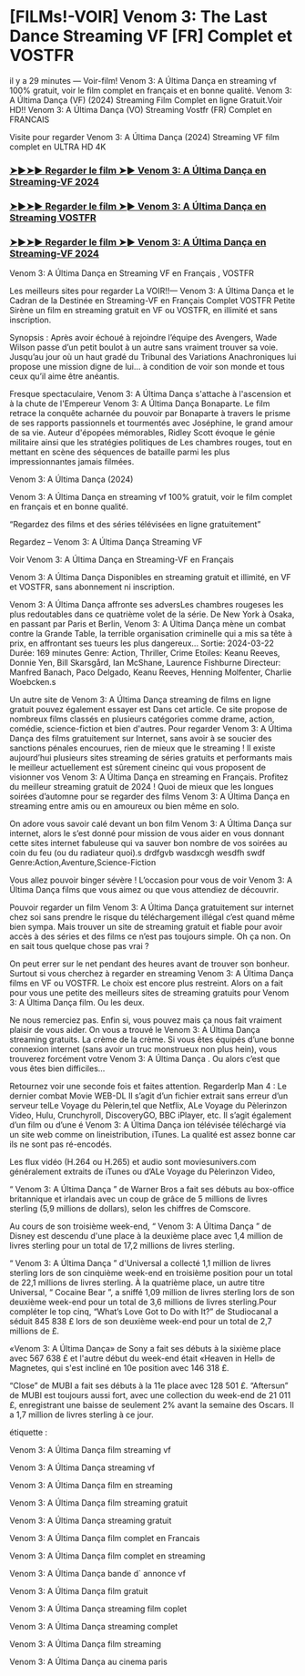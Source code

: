 #  [FILMs!-VOIR] Venom 3: The Last Dance Streaming VF [FR] Complet et VOSTFR

il y a 29 minutes — Voir-film! Venom 3: A Última Dança en streaming vf 100% gratuit, voir le film complet en français et en bonne qualité. Venom 3: A Última Dança (VF) (2024) Streaming Film Complet en ligne Gratuit.Voir HD!! Venom 3: A Última Dança (VO) Streaming Vostfr (FR) Complet en FRANCAIS

Visite pour regarder Venom 3: A Última Dança (2024) Streaming VF film complet en ULTRA HD 4K

<h3><a href="https://cutt.ly/beDQ0umx">➤►➤► Regarder le film ➤► Venom 3: A Última Dança en Streaming-VF 2024</a></h3>

<h3><a href="https://cutt.ly/beDQ0umx">➤►➤► Regarder le film ➤► Venom 3: A Última Dança en Streaming VOSTFR</a></h3>

<h3><a href="https://cutt.ly/beDQ0umx">➤►➤► Regarder le film ➤► Venom 3: A Última Dança en Streaming-VF 2024</a></h3>

Venom 3: A Última Dança en Streaming VF en Français , VOSTFR

Les meilleurs sites pour regarder La VOIR!!— Venom 3: A Última Dança et le Cadran de la Destinée en Streaming-VF en Français Complet VOSTFR Petite Sirène un film en streaming gratuit en VF ou VOSTFR, en illimité et sans inscription.

Synopsis : Après avoir échoué à rejoindre l’équipe des Avengers, Wade Wilson passe d’un petit boulot à un autre sans vraiment trouver sa voie. Jusqu’au jour où un haut gradé du Tribunal des Variations Anachroniques lui propose une mission digne de lui… à condition de voir son monde et tous ceux qu’il aime être anéantis.

Fresque spectaculaire, Venom 3: A Última Dança s'attache à l'ascension et à la chute de l'Empereur Venom 3: A Última Dança Bonaparte. Le film retrace la conquête acharnée du pouvoir par Bonaparte à travers le prisme de ses rapports passionnels et tourmentés avec Joséphine, le grand amour de sa vie. Auteur d'épopées mémorables, Ridley Scott évoque le génie militaire ainsi que les stratégies politiques de Les chambres rouges, tout en mettant en scène des séquences de bataille parmi les plus impressionnantes jamais filmées.

Venom 3: A Última Dança (2024)

Venom 3: A Última Dança en streaming vf 100% gratuit, voir le film complet en français et en bonne qualité.

“Regardez des films et des séries télévisées en ligne gratuitement”

Regardez – Venom 3: A Última Dança Streaming VF

Voir Venom 3: A Última Dança en Streaming-VF en Français

Venom 3: A Última Dança Disponibles en streaming gratuit et illimité, en VF et VOSTFR, sans abonnement ni inscription.

Venom 3: A Última Dança affronte ses adversLes chambres rougeses les plus redoutables dans ce quatrième volet de la série. De New York à Osaka, en passant par Paris et Berlin, Venom 3: A Última Dança mène un combat contre la Grande Table, la terrible organisation criminelle qui a mis sa tête à prix, en affrontant ses tueurs les plus dangereux... Sortie: 2024-03-22 Durée: 169 minutes Genre: Action, Thriller, Crime Etoiles: Keanu Reeves, Donnie Yen, Bill Skarsgård, Ian McShane, Laurence Fishburne Directeur: Manfred Banach, Paco Delgado, Keanu Reeves, Henning Molfenter, Charlie Woebcken.s

Un autre site de Venom 3: A Última Dança streaming de films en ligne gratuit pouvez également essayer est Dans cet article. Ce site propose de nombreux films classés en plusieurs catégories comme drame, action, comédie, science-fiction et bien d'autres. Pour regarder Venom 3: A Última Dança des films gratuitement sur Internet, sans avoir à se soucier des sanctions pénales encourues, rien de mieux que le streaming ! Il existe aujourd’hui plusieurs sites streaming de séries gratuits et performants mais le meilleur actuellement est sûrement cineinc qui vous proposent de visionner vos Venom 3: A Última Dança en streaming en Français. Profitez du meilleur streaming gratuit de 2024 ! Quoi de mieux que les longues soirées d’automne pour se regarder des films Venom 3: A Última Dança en streaming entre amis ou en amoureux ou bien même en solo.

On adore vous savoir calé devant un bon film Venom 3: A Última Dança sur internet, alors le s’est donné pour mission de vous aider en vous donnant cette sites internet fabuleuse qui va sauver bon nombre de vos soirées au coin du feu (ou du radiateur quoi).s drdfgvb wasdxcgh wesdfh swdf Genre:Action,Aventure,Science-Fiction

Vous allez pouvoir binger sévère ! L’occasion pour vous de voir Venom 3: A Última Dança films que vous aimez ou que vous attendiez de découvrir.

Pouvoir regarder un film Venom 3: A Última Dança gratuitement sur internet chez soi sans prendre le risque du téléchargement illégal c’est quand même bien sympa. Mais trouver un site de streaming gratuit et fiable pour avoir accès à des séries et des films ce n’est pas toujours simple. Oh ça non. On en sait tous quelque chose pas vrai ?

On peut errer sur le net pendant des heures avant de trouver son bonheur. Surtout si vous cherchez à regarder en streaming Venom 3: A Última Dança films en VF ou VOSTFR. Le choix est encore plus restreint. Alors on a fait pour vous une petite des meilleurs sites de streaming gratuits pour Venom 3: A Última Dança film. Ou les deux.

Ne nous remerciez pas. Enfin si, vous pouvez mais ça nous fait vraiment plaisir de vous aider. On vous a trouvé le Venom 3: A Última Dança streaming gratuits. La crème de la crème. Si vous êtes équipés d’une bonne connexion internet (sans avoir un truc monstrueux non plus hein), vous trouverez forcément votre Venom 3: A Última Dança . Ou alors c’est que vous êtes bien difficiles…

Retournez voir une seconde fois et faites attention. RegarderIp Man 4 : Le dernier combat Movie WEB-DL Il s’agit d’un fichier extrait sans erreur d’un serveur telLe Voyage du Pèlerin,tel que Netflix, ALe Voyage du Pèlerinzon Video, Hulu, Crunchyroll, DiscoveryGO, BBC iPlayer, etc. Il s’agit également d’un film ou d’une é Venom 3: A Última Dança ion télévisée téléchargé via un site web comme on lineistribution, iTunes. La qualité est assez bonne car ils ne sont pas ré-encodés.

Les flux vidéo (H.264 ou H.265) et audio sont moviesunivers.com généralement extraits de iTunes ou d’ALe Voyage du Pèlerinzon Video,

“ Venom 3: A Última Dança ” de Warner Bros a fait ses débuts au box-office britannique et irlandais avec un coup de grâce de 5 millions de livres sterling (5,9 millions de dollars), selon les chiffres de Comscore.

Au cours de son troisième week-end, “ Venom 3: A Última Dança ” de Disney est descendu d'une place à la deuxième place avec 1,4 million de livres sterling pour un total de 17,2 millions de livres sterling.

“ Venom 3: A Última Dança ” d'Universal a collecté 1,1 million de livres sterling lors de son cinquième week-end en troisième position pour un total de 22,1 millions de livres sterling. À la quatrième place, un autre titre Universal, “ Cocaine Bear ”, a sniffé 1,09 million de livres sterling lors de son deuxième week-end pour un total de 3,6 millions de livres sterling.Pour compléter le top cinq, “What’s Love Got to Do with It?” de Studiocanal a séduit 845 838 £ lors de son deuxième week-end pour un total de 2,7 millions de £.

«Venom 3: A Última Dança» de Sony a fait ses débuts à la sixième place avec 567 638 £ et l'autre début du week-end était «Heaven in Hell» de Magnetes, qui s'est incliné en 10e position avec 146 318 £.

“Close” de MUBI a fait ses débuts à la 11e place avec 128 501 £. “Aftersun” de MUBI est toujours aussi fort, avec une collection du week-end de 21 011 £, enregistrant une baisse de seulement 2% avant la semaine des Oscars. Il a 1,7 million de livres sterling à ce jour.

étiquette :

Venom 3: A Última Dança film streaming vf

Venom 3: A Última Dança streaming vf

Venom 3: A Última Dança film en streaming

Venom 3: A Última Dança film streaming gratuit

Venom 3: A Última Dança streaming gratuit

Venom 3: A Última Dança film complet en Francais

Venom 3: A Última Dança film complet en streaming

Venom 3: A Última Dança bande d` annonce vf

Venom 3: A Última Dança film gratuit

Venom 3: A Última Dança streaming film coplet

Venom 3: A Última Dança streaming complet

Venom 3: A Última Dança film streaming

Venom 3: A Última Dança au cinema paris
